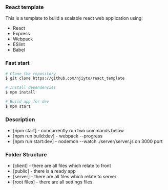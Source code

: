 ### React template

This is a template to build a scalable react web application using:
* React
* Express
* Webpack
* ESlint
* Babel

### Fast start
```sh
# Clone the repository
$ git clone https://github.com/njiyto/react_template

# Install dependencies
$ npm install

# Build app for dev
$ npm start
```

### Description
* [npm start] - concurrently run two commands below
* [npm run build:dev] - webpack --progress
* [npm run start:dev] -  nodemon --watch ./server/server.js on 3000 port

### Folder Structure
* [client] - there are all files which relate to front
* [public] - there is a ready app
* [server] - there are all files which relate to server
* [root files] - there are all settings files